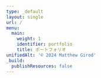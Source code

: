 ```yaml
---
type: _default
layout: single
url: /
menu:
  main:
    weight: 1
    identifier: portfolio
    title: ポートフォリオ
unifiedAlt: '© 2024 Matthew Girod'
_build:
  publishResources: false
---
```




